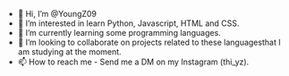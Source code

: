 - 👋 Hi, I’m @YoungZ09
- 👀 I’m interested in learn Python, Javascript, HTML and CSS.
- 🌱 I’m currently learning some programming languages.
- 💞️ I’m looking to collaborate on projects related to these languages ​​that I am studying at the moment.
- 📫 How to reach me - Send me a DM on my Instagram (thi_yz).

<!---
YoungZ09/YoungZ09 is a ✨ special ✨ repository because its `README.md` (this file) appears on your GitHub profile.
You can click the Preview link to take a look at your changes.
--->

